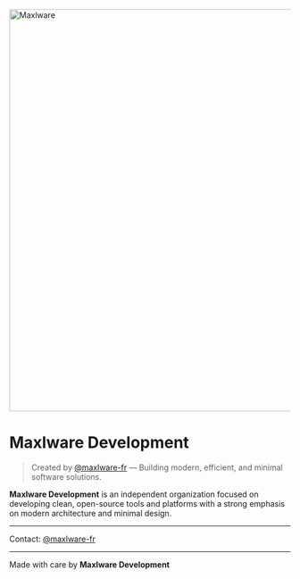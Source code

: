 <img width="1280" height="720" alt="Maxlware" src="https://github.com/user-attachments/assets/a1b5f135-482f-4b3b-a91d-53f18b14161e" />

# Maxlware Development

> Created by [@maxlware-fr](https://github.com/maxlware-fr) — Building modern, efficient, and minimal software solutions.

**Maxlware Development** is an independent organization focused on developing clean, open-source tools and platforms with a strong emphasis on modern architecture and minimal design.

---

Contact: [@maxlware-fr](https://github.com/maxlware-fr)

---

Made with care by **Maxlware Development**
